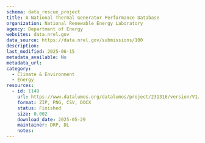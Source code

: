 ```yaml
---
schema: data_rescue_project 
title: A National Thermal Generator Performance Database
organization: National Renewable Energy Laboratory
agency: Department of Energy
websites: data.nrel.gov
data_source: https://data.nrel.gov/submissions/100
description: 
last_modified: 2025-06-15
metadata_available: No
metadata_url: 
category:
  - Climate & Environment 
  - Energy 
resources:
  - id: 1149
    url: https://www.datalumos.org/datalumos/project/231316/version/V1/view
    format: ZIP, PNG, CSV, DOCX
    status: Finished
    size: 0.002
    download_date: 2025-05-29
    maintainer: DRP, DL
    notes: 
---
```


